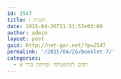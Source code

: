 ```yaml
---
id: 2547
title: חוברת ז
date: 2015-04-26T21:51:53+03:00
author: admin
layout: post
guid: http://net-gar.net/?p=2547
permalink: '/2015/04/26/booklet-7/'
categories:
  - דפים למתמטיקה ופיזיקה כרך א
---
```

